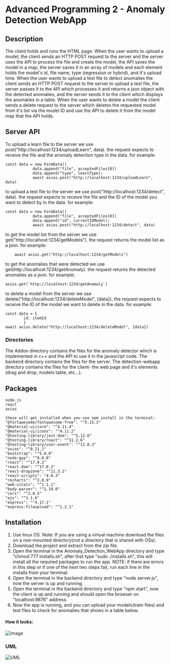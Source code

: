 # Advanced Programming 2 - Anomaly Detection WebApp

## Description
The client holds and runs the HTML page. When the user wants to upload a model, the client sends an HTTP POST request to the server and the server uses the API to process the file and create the model, the API saves the model in a map, the server saves it in an array of models and each element holds the model's id, file name, type (regression or hybrid), and it's upload time.
When the user wants to upload a test file to detect anomalies the client sends an HTTP POST request to the server to upload a test file, the server passes it to the API which processes it and returns a json object with the detected anomalies, and the server sends it to the client which displays the anomalies in a table.
When the user wants to delete a model the client sends a delete request to the server which deletes the requested model from it's list via the model ID and use the API to delete it from the model map that the API holds.

## Server API
To upload a learn file to the server we use post("http://localhost:1234/uploadLearn", data).
the request expects to receive the file and the anomaly detection type in the data.
for example:

    const data = new FormData()
                data.append("file", acceptedFiles[0])
                data.append("type", learnType);
                await axios.post("http://localhost:1234/uploadLearn", data)

to upload a test file to the server we use post("http://localhost:1234/detect", data).
the request expects to receive the file and the ID of the model you want to detect by in the data.
for example:

    const data = new FormData()
                data.append("file", acceptedFiles[0])
                data.append("id", currentIdModel);
                await axios.post("http://localhost:1234/detect", data)

to get the model list from the server we use get("http://localhost:1234/getModels").
the request returns the model list as a json.
for example:

        await axios.get("http://localhost:1234/getModels")

to get the anomalies that were detected we use get(http://localhost:1234/getAnomaly).
the request returns the detected anomalies as a json.
for example:

    axios.get(`http://localhost:1234/getAnomaly`)

to delete a model from the server we use delete("http://localhost:1234/deleteModel", {data}).
the request expects to receive the ID of the model we want to delete in the data.
for example:

    const data = {
            id: itemId
            }
    await axios.delete("http://localhost:1234/deleteModel", {data})


### Directories
The Addon directory contains the files for the anomaly detector which is implemented in c++ and the API to use it in the javascript code.
The backend directory contains the files for the server.
The detection-webapp directory contains the files for the client- the web page and it's elements (drag and drop, models table, etc...).

## Packages
    node.js
    react
    axios
    
    these will get installed when you use npm install in the terminal:
    "@fortawesome/fontawesome-free": "^5.15.3"
    "@material-ui/core": "^4.11.4"
    "@material-ui/icons": "^4.11.2"
    "@testing-library/jest-dom": "^5.12.0"
    "@testing-library/react": "^11.2.6"
    "@testing-library/user-event": "^12.8.3"
    "axios": "^0.21.1"
    "bootstrap": "^5.0.0"
    "node-gyp": "^8.0.0"
    "react": "^17.0.2"
    "react-dom": "^17.0.2"
    "react-dropzone": "^11.3.2"
    "react-scripts": "4.0.3"
    "recharts": "^2.0.9"
    "web-vitals": "^1.1.1"
    "body-parser": "^1.19.0"
    "cors": "^2.8.5"
    "ejs": "^3.1.6"
    "express": "^4.17.1"
    "express-fileupload": "^1.2.1"
    
## Installation
1. Use linux OS.
Note: If you are using a virtual machine download the files on a non-mounted directory(not a directory that is shared with OSs).
2. Download the project and extract from the zip file.
3. Open the terminal in the Anomaly_Detection_WebApp directory and type "chmod 777 installs.sh", after that type "sudo ./installs.sh", this will install all the required packages to run the app.
NOTE: if there are errors in this step or if one of the next two steps fail, run each line in the installs from your terminal.
4. Open the terminal in the backend directory and type "node server.js", now the server is up and running.
5. Open the terminal in the backend directory and type "npm start", now the client is up and running and should open the browser on "localhost:9876" address.
6. Now the app is running, and you can upload your models(train files) and test files to check for anomalies that shows in a table below.

#### How it looks:
![image](https://user-images.githubusercontent.com/73121058/119548606-0ec25a80-bd9f-11eb-92d2-4ff2c3199909.png)

### UML
![UML](https://user-images.githubusercontent.com/74674979/119004229-0a5d0280-b997-11eb-9251-789066cd3b5a.png)
